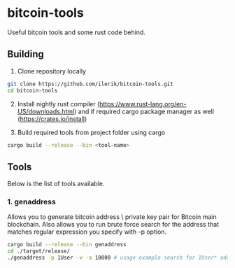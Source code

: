 # bitcoin-tools
Useful bitcoin tools and some rust code behind.

## Building
1. Clone repository locally
~~~ sh
git clone https://github.com/ilerik/bitcoin-tools.git
cd bitcoin-tools
~~~

2. Install nightly rust compiler (https://www.rust-lang.org/en-US/downloads.html)
 and if required cargo package manager as well (https://crates.io/install)

3. Build required tools from project folder using cargo
~~~ sh
cargo build --release --bin <tool-name>
~~~

## Tools
Below is the list of tools available.

### 1. genaddress

Allows you to generate bitcoin address \ private key pair for Bitcoin main
blockchain. Also allows you to run brute force search for the address that
matches regular expression you specify with -p option.

~~~ sh
cargo build --release --bin genaddress
cd ./target/release/
./genaddress -p 1User -v -a 10000 # usage example search for 1User* address
~~~

